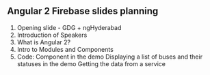Angular 2 Firebase slides planning
-----------------------------------

1. Opening slide - GDG + ngHyderabad
2. Introduction of Speakers
3. What is Angular 2?
4. Intro to Modules and Components
5. Code: Component in the demo
	 Displaying a list of buses and their statuses in the demo
	 Getting the data from a service
